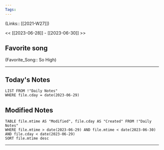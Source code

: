 ```yaml
---
Tags:
---
```

(Links:: [[2021-W27]])

<< [[2023-06-28]] - [[2023-06-30]] >>
## Favorite song
(Favorite_Song:: So High)

___
## Today's Notes
```dataview
LIST FROM !"Daily Notes"
WHERE file.cday = date(2023-06-29)
```
## Modified Notes
```dataview
TABLE file.mtime AS "Modified", file.cday AS "Created" FROM !"Daily Notes" 
WHERE file.mtime > date(2023-06-29) AND file.mtime < date(2023-06-30) AND file.cday < date(2023-06-29)
SORT file.mtime desc
```
___
